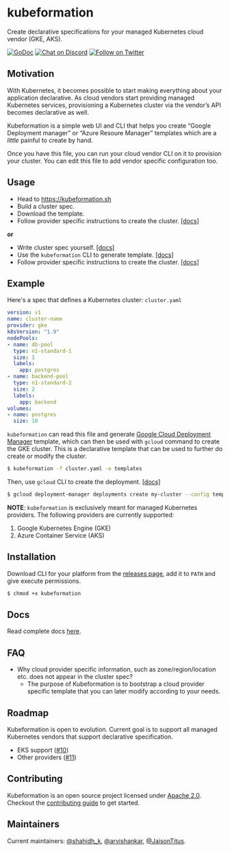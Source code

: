 # kubeformation

Create declarative specifications for your managed Kubernetes cloud vendor (GKE, AKS).

[![GoDoc](https://godoc.org/github.com/hasura/kubeformation?status.svg)](https://godoc.org/github.com/hasura/kubeformation)
[![Chat on Discord](https://img.shields.io/discord/407792526867693568.svg?logo=discord)](https://discord.gg/TEPDKXe)
[![Follow on Twitter](https://img.shields.io/twitter/follow/kubeformation.svg?style=social&logo=twitter)](https://twitter.com/intent/follow?screen_name=kubeformation)

## Motivation

With Kubernetes, it becomes possible to start making everything about your
application declarative. As cloud vendors start providing managed Kubernetes
services, provisioning a Kubernetes cluster via the vendor’s API becomes
declarative as well.

Kubeformation is a simple web UI and CLI that helps you create “Google
Deployment manager” or “Azure Resoure Manager” templates which are a _little_
painful to create by hand.

Once you have this file, you can run your cloud vendor CLI on it to provision
your cluster. You can edit this file to add vendor specific configuration too.

## Usage

- Head to https://kubeformation.sh
- Build a cluster spec.
- Download the template.
- Follow provider specific instructions to create the cluster. [[docs]](docs/providers/providers.md)

**or** 

- Write cluster spec yourself. [[docs]](docs/spec/v1.md)
- Use the `kubeformation` CLI to generate template. [[docs]](docs/cli/kubeformation.md)
- Follow provider specific instructions to create the cluster. [[docs]](docs/providers/providers.md)

## Example

Here's a spec that defines a Kubernetes cluster: `cluster.yaml`

```yaml
version: v1
name: cluster-name
provider: gke
k8sVersion: "1.9"
nodePools:
- name: db-pool
  type: n1-standard-1
  size: 1
  labels:
    app: postgres
- name: backend-pool
  type: n1-standard-2
  size: 2
  labels:
    app: backend
volumes:
- name: postgres
  size: 10
```

`kubeformation` can read this file and generate [Google Cloud Deployment
Manager](https://cloud.google.com/deployment-manager/) template, which can then
be used with `gcloud` command to create the GKE cluster. This is a declarative
template that can be used to further do create or modify the cluster.

```bash
$ kubeformation -f cluster.yaml -o templates
```

Then, use `gcloud` CLI to create the deployment. [[docs]](docs/providers/gke.md)

```bash
$ gcloud deployment-manager deployments create my-cluster --config templates/gke-cluster.yaml
```

**NOTE**: `kubeformation` is exclusively meant for managed Kubernetes providers. The
following providers are currently supported:

1. Google Kubernetes Engine (GKE)
2. Azure Container Service (AKS)

## Installation

Download CLI for your platform from the [releases
page](https://github.com/hasura/kubeformation/releases), add it to `PATH` and give
execute permissions.

```bash
$ chmod +x kubeformation
```

## Docs

Read complete docs [here](docs/README.md).

## FAQ

- Why cloud provider specific information, such as zone/region/location etc.
  does not appear in the cluster spec? 
  - The purpose of Kubeformation is to bootstrap a cloud provider specific
    template that you can later modify according to your needs.

## Roadmap

Kubeformation is open to evolution. Current goal is to support all managed
Kubernetes vendors that support declarative specification.

- EKS support ([#10](https://github.com/hasura/kubeformation/issues/10))
- Other providers ([#11](https://github.com/hasura/kubeformation/issues/11))

## Contributing

Kubeformation is an open source project licensed under [Apache
2.0](https://github.com/hasura/kubeformation/blob/master/LICENSE). Checkout the
[contributing
guide](https://github.com/hasura/kubeformation/blob/master/CONTRIBUTING.md) to
get started. 

## Maintainers

Current maintainers: [@shahidh_k](https://twitter.com/shahidh_k),
[@arvishankar](https://twitter.com/arvishankar),
[@JaisonTitus](https://twitter.com/JaisonTitus). 

